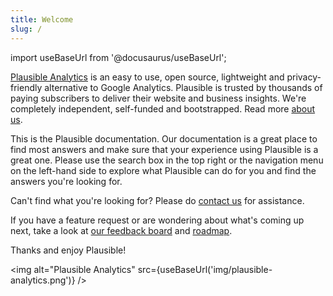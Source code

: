 ```yaml
---
title: Welcome
slug: /
---
```


import useBaseUrl from '@docusaurus/useBaseUrl';

[Plausible Analytics](https://plausible.io/) is an easy to use, open source, lightweight and privacy-friendly alternative to Google Analytics. Plausible is trusted by thousands of paying subscribers to deliver their website and business insights. We're completely independent, self-funded and bootstrapped. Read more [about us](https://plausible.io/about).

This is the Plausible documentation. Our documentation is a great place to find most answers and make sure that your experience using Plausible is a great one. Please use the search box in the top right or the navigation menu on the left-hand side to explore what Plausible can do for you and find the answers you're looking for.

Can't find what you're looking for? Please do [contact us](https://plausible.io/contact) for assistance. 

If you have a feature request or are wondering about what's coming up next, take a look at [our feedback board](https://feedback.plausible.io) and [roadmap](https://feedback.plausible.io/roadmap). 

Thanks and enjoy Plausible!

<img alt="Plausible Analytics" src={useBaseUrl('img/plausible-analytics.png')} />
